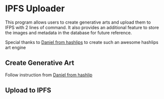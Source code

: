 # IPFS Uploader

This program allows users to create generative arts and upload them to IFPS with 2 lines of command. It also provides an additional feature to store the images and metadata in the database for future reference.

Special thanks to [Daniel from hashlips](https://github.com/HashLips/hashlips_art_engine) to create such an awesome hashlips art engine

## Create Generative Art

Follow instruction from [Daniel from hashlip](https://github.com/HashLips/hashlips_art_engine)

## Upload to IPFS

```bash

```
